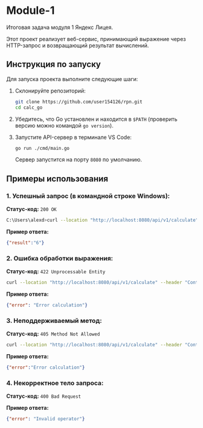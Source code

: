 # Module-1

Итоговая задача модуля 1 Яндекс Лицея.

Этот проект реализует веб-сервис, принимающий выражение через HTTP-запрос и возвращающий результат вычислений.

## Инструкция по запуску

Для запуска проекта выполните следующие шаги:

1. Склонируйте репозиторий:

   ```bash
   git clone https://github.com/user154126/rpn.git
   cd calc_go
   ```

2. Убедитесь, что Go установлен и находится в `$PATH` (проверить версию можно командой `go version`).

3. Запустите API-сервер в терминале VS Code:

   ```bash
   go run ./cmd/main.go
   ```

   Сервер запустится на порту `8080` по умолчанию.

## Примеры использования

### 1. Успешный запрос (в командной строке Windows):

   **Статус-код:** `200 OK`

   ```bash
   C:\Users\alexd>curl --location "http://localhost:8080/api/v1/calculate" --header "Content-Type: application/json" --data "{\"expression\": \"2+2*2\"}"
   ```

   **Пример ответа:**

   ```json
   {"result":"6"}
   ```

### 2. Ошибка обработки выражения:

   **Статус-код:** `422 Unprocessable Entity`

   ```bash
   curl --location "http://localhost:8080/api/v1/calculate" --header "Content-Type: application/json" --data "{\"expression\": \"2*(2+2{)\"}"
   ```

   **Пример ответа:**

   ```json
   {"error": "Error calculation"}
   ```

### 3. Неподдерживаемый метод:

   **Статус-код:** `405 Method Not Allowed`

   ```bash
   curl --location "http://localhost:8080/api/v1/calculate" --header "Content-Type: application/json" --data "{\"expression\": \"2*(2+2{)\"}"
   ```

   **Пример ответа:**

   ```json
   {"error":"Error calculation"}
   ```

### 4. Некорректное тело запроса:

   **Статус-код:** `400 Bad Request`

   **Пример ответа:**

   ```json
   {"error": "Invalid operator"}
   ```

